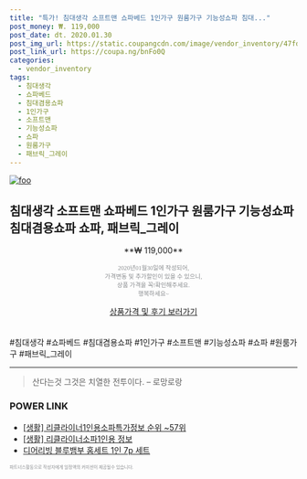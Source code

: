 ```yaml
--- 
title: "특가! 침대생각 소프트맨 쇼파베드 1인가구 원룸가구 기능성쇼파 침대..." 
post_money: ₩. 119,000 
post_date: dt. 2020.01.30 
post_img_url: https://static.coupangcdn.com/image/vendor_inventory/47fd/2cfa2b8a35486c8351571b8bf540e4cc06a5ff4d82e074bedde05637abce.jpg 
post_link_url: https://coupa.ng/bnFo0Q 
categories: 
  - vendor_inventory 
tags: 
  - 침대생각 
  - 쇼파베드 
  - 침대겸용쇼파 
  - 1인가구 
  - 소프트맨 
  - 기능성쇼파 
  - 쇼파 
  - 원룸가구 
  - 패브릭_그레이 
--- 
```

[![foo](https://static.coupangcdn.com/image/vendor_inventory/47fd/2cfa2b8a35486c8351571b8bf540e4cc06a5ff4d82e074bedde05637abce.jpg)](https://coupa.ng/bnFo0Q) 

## 침대생각 소프트맨 쇼파베드 1인가구 원룸가구 기능성쇼파 침대겸용쇼파 쇼파, 패브릭_그레이 
<p style="text-align: center;">**₩ 119,000**</p> 
<p style="text-align: center;"><span style="color: #898c8f; font-family: Georgia,Times,serif; font-size: 0.75em;">2020년01월30일에 작성되어, <br>가격변동 및 추가할인이 있을 수 있으니,<br> 상품 가격을 꼭!확인해주세요.<br>행복하세요~</span> 
</p>	 
<div markdown="0" style="text-align: center;"><a href="https://coupa.ng/bnFo0Q" class="btn btn--success">상품가격 및 후기 보러가기</a></div> 
<br><br> 
  #침대생각 #쇼파베드 #침대겸용쇼파 #1인가구 #소프트맨 #기능성쇼파 #쇼파 #원룸가구 #패브릭_그레이 
<hr> 

> 산다는것 그것은 치열한 전투이다.  – 로망로랑 


### POWER LINK

* <a href="https://blog.naver.com/fasyy4321/221771839619" target="_blank"> [생활] 리클라이너1인용소파특가정보 순위 ~57위</a>
* <a href="https://blog.naver.com/santokki14/221763999953" target="_blank"> [생활] 리클라이너소파1인용 정보 </a>
* <a href="https://blog.naver.com/santokki14/221780239919" target="_blank">디어리빙 블루뱀부 홈세트 1인 7p 세트</a>

<span style="color: #898c8f; font-family: Georgia,Times,serif; font-size: 0.55em;">파트너스활동으로 작성자에게 일정액의 커미션이 제공될수 있습니다.</span> 
